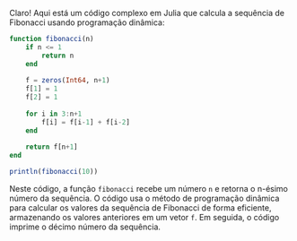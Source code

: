Claro! Aqui está um código complexo em Julia que calcula a sequência de Fibonacci usando programação dinâmica:

```julia
function fibonacci(n)
    if n <= 1
        return n
    end
    
    f = zeros(Int64, n+1)
    f[1] = 1
    f[2] = 1
    
    for i in 3:n+1
        f[i] = f[i-1] + f[i-2]
    end
    
    return f[n+1]
end

println(fibonacci(10))
```

Neste código, a função `fibonacci` recebe um número `n` e retorna o n-ésimo número da sequência. O código usa o método de programação dinâmica para calcular os valores da sequência de Fibonacci de forma eficiente, armazenando os valores anteriores em um vetor `f`. Em seguida, o código imprime o décimo número da sequência.
